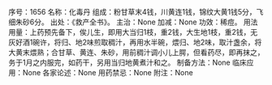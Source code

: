 序号：1656
名称：化毒丹
组成：粉甘草末4钱，川黄连1钱，锦纹大黄1钱5分，飞细朱砂6分。
出处：《救产全书》。
主治：None
加减：None
功效：稀痘。
用法用量：上药预先备下，俟儿生，即用大当归1枝，重2钱，大生地1枝，重2钱，无灰好酒1碗许，将归、地2味煎取稠汁，再用水半碗，煨归、地2味，取汁盏余，将大黄末煨熟；合甘草、黄连、朱砂，用前稠汁调小儿上腭，但看药尽，即再抹之，务于1月之内服完，如药干，另用当归地黄煮汁和之。
制备方法：None
临床应用：None
各家论述：None
用药禁忌：None
附注：None
